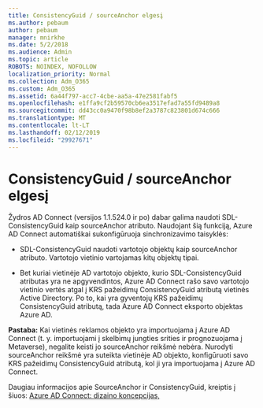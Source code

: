 ```yaml
---
title: ConsistencyGuid / sourceAnchor elgesį
ms.author: pebaum
author: pebaum
manager: mnirkhe
ms.date: 5/2/2018
ms.audience: Admin
ms.topic: article
ROBOTS: NOINDEX, NOFOLLOW
localization_priority: Normal
ms.collection: Adm_O365
ms.custom: Adm_O365
ms.assetid: 6a44f797-acc7-4cbe-aa5a-47e2581fabf5
ms.openlocfilehash: e1ffa9cf2b59570cb6ea3517efad7a55fd9489a8
ms.sourcegitcommit: dd43cc0a9470f98b8ef2a3787c823801d674c666
ms.translationtype: MT
ms.contentlocale: lt-LT
ms.lasthandoff: 02/12/2019
ms.locfileid: "29927671"
---
```

# <a name="consistencyguid--sourceanchor-behavior"></a>ConsistencyGuid / sourceAnchor elgesį

Žydros AD Connect (versijos 1.1.524.0 ir po) dabar galima naudoti SDL-ConsistencyGuid kaip sourceAnchor atributo. Naudojant šią funkciją, Azure AD Connect automatiškai sukonfigūruoja sinchronizavimo taisyklės:
  
- SDL-ConsistencyGuid naudoti vartotojo objektų kaip sourceAnchor atributo. Vartotojo vietinio vartojamas kitų objektų tipai.
    
- Bet kuriai vietinėje AD vartotojo objekto, kurio SDL-ConsistencyGuid atributas yra ne apgyvendintos, Azure AD Connect rašo savo vartotojo vietinio vertės atgal į KRS pažeidimų ConsistencyGuid atributą vietinės Active Directory. Po to, kai yra gyventojų KRS pažeidimų ConsistencyGuid atributą, tada Azure AD Connect eksporto objektas Azure AD.
    
 **Pastaba:** Kai vietinės reklamos objekto yra importuojama į Azure AD Connect (t. y. importuojami į skelbimų jungties srities ir prognozuojama į Metaverse), negalite keisti jo sourceAnchor reikšmė nebėra. Nurodyti sourceAnchor reikšmė yra suteikta vietinėje AD objekto, konfigūruoti savo KRS pažeidimų ConsistencyGuid atributą, kol ji yra importuojama į Azure AD Connect. 
  
Daugiau informacijos apie SourceAnchor ir ConsistencyGuid, kreiptis į šiuos: [Azure AD Connect: dizaino koncepcijas,](https://docs.microsoft.com/azure/active-directory/connect/active-directory-aadconnect-design-concepts)
  

